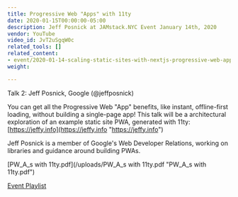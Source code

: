```yaml
---
title: Progressive Web "Apps" with 11ty
date: 2020-01-15T00:00:00-05:00
description: Jeff Posnick at JAMstack.NYC Event January 14th, 2020
vendor: YouTube
video_id: JvT2uSgqW0c
related_tools: []
related_content:
- event/2020-01-14-scaling-static-sites-with-nextjs-progressive-web-apps-with-11ty.md
weight: 

---
```

Talk 2: Jeff Posnick, Google (@jeffposnick)  
  
You can get all the Progressive Web "App" benefits, like instant, offline-first loading, without building a single-page app! This talk will be a architectural exploration of an example static site PWA, generated with 11ty: [https://jeffy.info](https://jeffy.info "https://jeffy.info")  
  
Jeff Posnick is a member of Google's Web Developer Relations, working on libraries and guidance around building PWAs.

[PW_A_s with 11ty.pdf](/uploads/PW_A_s with 11ty.pdf "PW_A_s with 11ty.pdf")

[Event Playlist](https://www.youtube.com/playlist?list=PLHSBYD3ClyvMyktm5VhxwVruTiw2QOcHO "JAMstack on Youtube")